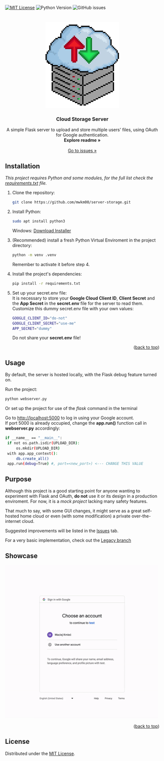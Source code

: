 <a name="readme-top"></a>
[![MIT License](https://img.shields.io/badge/License-MIT-green.svg)](https://choosealicense.com/licenses/mit/)
![Python Version](https://img.shields.io/pypi/pyversions/authlib)
![GitHub issues](https://img.shields.io/github/issues/mwkm00/server-storage)

#

<div align="center">
  <a>
    <img src="./misc/icon.png" alt="icon" width="240" height="280">
  </a>

  <h3 align="center">Cloud Storage Server</h3>

  <p align="center">
    A simple Flask server to upload and store multiple users' files, using OAuth for Google authentication.
    <br />
    <a><strong>Explore readme »</strong></a>
    <br />
    <br />
    <a href="https://github.com/mwkm00/server-storage/issues">Go to issues »</a>
  </p>
</div>

## Installation

_This project requires Python and some modules, for the full list check the <a href="https://github.com/mwkm00/server-storage/blob/experimental/requirements.txt">requirements.txt</a> file._

1. Clone the repository: 
   ```sh
   git clone https://github.com/mwkm00/server-storage.git
   ```
       
2. Install Python:    
   ```bash
   sudo apt install python3
   ```
   Windows: <a href="https://www.python.org/downloads/">Download Installer</a>    
        
3. (Recommended) install a fresh Python Virtual Enviroment in the project directory:
   ```bash
   python -m venv .venv
   ```    
   Remember to activate it before step 4.
       
4. Install the project's dependencies: 
   ```bash
   pip install -r requirements.txt
   ```
       
5. Set up your secret.env file:       
   It is necessary to store your **Google Cloud Client ID**, **Client Secret** and the **App Secret** in the **secret.env** file for the server to read them.
   Customize this dummy secret.env file with your own values:

   ```bash
   GOOGLE_CLIENT_ID="do-not"
   GOOGLE_CLIENT_SECRET="use-me"
   APP_SECRET="dummy"
   ```

   Do not share your **secret.env** file!
   <p align="right">(<a href="#readme-top">back to top</a>)</p> 
## Usage
   By default, the server is hosted locally, with the Flask debug feature turned on.
   
   Run the project: 
   ```bash
   python webserver.py
   ```
   Or set up the project for use of the _flask_ command in the terminal        
     
      
   Go to <a href="http://localhost:5000">http://localhost:5000</a> to log in using your Google account.     
   If port 5000 is already occupied, change the **app.run()** function call in **webserver.py** accordingly:
   
   ```bash
   if __name__ == "__main__":   
    if not os.path.isdir(UPLOAD_DIR):   
        os.mkdir(UPLOAD_DIR)   
    with app.app_context():   
        db.create_all()   
    app.run(debug=True) #, port=<new_port>) <--- CHANGE THIS VALUE   
   ```

## Purpose   
Although this project is a good starting point for anyone wanting to experiment with Flask and OAuth, __do not__ use it
or its design in a production enviroment. For now, it is a _mock project_ lacking many safety features.    

That much to say, with some GUI changes, it might serve as a great self-hosted home cloud or even (with some modification) a private over-the-internet cloud.   
    
Suggested improvements will be listed in the <a href="https://github.com/mwkm00/server-storage/issues">Issues</a> tab.       
    
For a very basic implementation, check out the <a href="https://github.com/mwkm00/server-storage/tree/legacy">Legacy branch</a>    

## Showcase
  <a>
    <img src="./misc/showcase.gif" alt="icon" width="500" height="500">
  </a>

<p align="right">(<a href="#readme-top">back to top</a>)</p>

## License

Distributed under the <a href="https://choosealicense.com/licenses/mit/">MIT License</a>.
